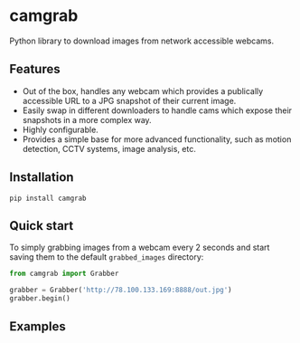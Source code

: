 # camgrab

Python library to download images from network accessible webcams.

## Features

* Out of the box, handles any webcam which provides a publically accessible URL to a JPG snapshot of their current image.
* Easily swap in different downloaders to handle cams which expose their snapshots in a more complex way.
* Highly configurable.
* Provides a simple base for more advanced functionality, such as motion detection, CCTV systems, image analysis, etc.

## Installation

```shell
pip install camgrab
```

## Quick start

To simply grabbing images from a webcam every 2 seconds and start saving them to the default `grabbed_images` directory:

```python
from camgrab import Grabber

grabber = Grabber('http://78.100.133.169:8888/out.jpg')
grabber.begin()
```

## Examples

